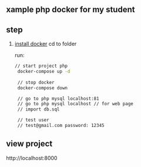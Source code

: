 ## xample php docker for my student

## step
1. [install docker](https://www.docker.com/)
   cd to folder
   
   run:
   ```bash
   // start project php
    docker-compose up -d
    
    // stop docker 
    docker-compose down

    // go to php mysql localhost:81
    // go to php mysql localhost // for web page
    // import db.sql

    // test user
    // test@gmail.com password: 12345
    ```


## view project 
http://localhost:8000